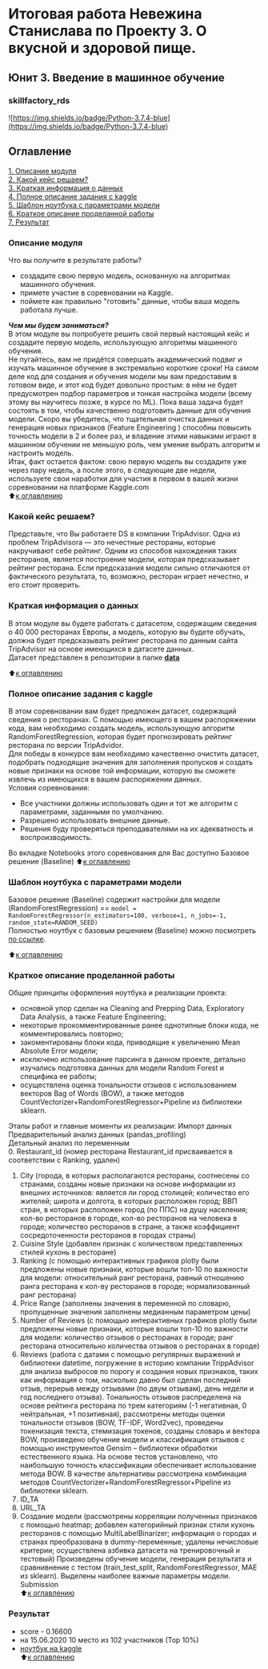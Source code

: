 # Итоговая работа Невежина Станислава по Проекту 3. О вкусной и здоровой пище.  
## Юнит 3. Введение в машинное обучение  
### skillfactory_rds  
![https://img.shields.io/badge/Python-3.7.4-blue](https://img.shields.io/badge/Python-3.7.4-blue)

## Оглавление  
[1. Описание модуля](https://github.com/StanislavNevezhin/skillfactory_rds/tree/master/module_3/README.md#Описание-модуля)  
[2. Какой кейс решаем?](https://github.com/StanislavNevezhin/skillfactory_rds/tree/master/module_3/README.md#Какой-кейс-решаем?)  
[3. Краткая информация о данных](https://github.com/StanislavNevezhin/skillfactory_rds/tree/master/module_3/README.md#Краткая-информация-о-данных)  
[4. Полное описание задания с kaggle](https://github.com/StanislavNevezhin/skillfactory_rds/tree/master/module_3/README.md#Полное-описание-задания-с-kaggle)  
[5. Шаблон ноутбука с параметрами модели](https://github.com/StanislavNevezhin/skillfactory_rds/tree/master/module_3/README.md#Шаблон-ноутбука-с-параметрами-модели)  
[6. Краткое описание проделанной работы](https://github.com/StanislavNevezhin/skillfactory_rds/tree/master/module_3/README.md#Краткое-описание-проделанной-работы)  
[7. Результат](https://github.com/StanislavNevezhin/skillfactory_rds/tree/master/module_3/README.md#Результат)  


### Описание модуля  
Что вы получите в результате работы?  
- создадите свою первую модель, основанную на алгоритмах машинного обучения.
- примете участие в соревновании на Kaggle.
- поймете как правильно "готовить" данные, чтобы ваша модель работала лучше.  

***Чем мы будем заниматься?***  
В этом модуле вы попробуете решить свой первый настоящий кейс и создадите первую модель, использующую алгоритмы машинного обучения.  
Не пугайтесь, вам не придётся совершать академический подвиг и изучать машинное обучение в экстремально короткие сроки! На самом деле код для создания и обучения модели мы вам предоставим в готовом виде, и этот код будет довольно простым: в нём не будет предусмотрен подбор параметров и тонкая настройка модели (всему этому вы научитесь позже, в курсе по ML). Пока ваша задача будет состоять в том, чтобы качественно подготовить данные для обучения модели. Скоро вы убедитесь, что тщательная очистка данных и генерация новых признаков (Feature Engineering ) способны повысить точность модели в 2 и более раз, и владение этими навыками играют в машинном обучении не меньшую роль, чем умение выбрать алгоритм и настроить модель.  
Итак, факт остается фактом: свою первую модель вы создадите уже через пару недель, а после этого, в следующие две недели, используете свои наработки для участия в первом в вашей жизни соревновании на платформе Kaggle.com  
:arrow_up:[к оглавлению](https://github.com/StanislavNevezhin/skillfactory_rds/tree/master/module_3/README.md#Оглавление)

### Какой кейс решаем?
Представьте, что Вы работаете DS в компании TripAdvisor. Одна из проблем TripAdvisorа — это нечестные рестораны, которые накручивают себе рейтинг. Одним из способов нахождения таких ресторанов, является построение модели, которая предсказывает рейтинг ресторана. Если предсказания модели сильно отличаются от фактического результата, то, возможно, ресторан играет нечестно, и его стоит проверить.

### Краткая информация о данных
В этом модуле вы будете работать с датасетом, содержащим сведения о 40 000 ресторанах Европы, а модель, которую вы будете обучать, должна будет предсказывать рейтинг ресторана по данным сайта TripAdvisor на основе имеющихся в датасете данных.  
Датасет представлен в репозитории в папке [**data** ](https://github.com/StanislavNevezhin/skillfactory_rds/tree/master/module_3/data)  

:arrow_up:[к оглавлению](https://github.com/StanislavNevezhin/skillfactory_rds/tree/master/module_3/README.md#Оглавление)

### Полное описание задания с kaggle  
В этом соревновании вам будет предложен датасет, содержащий сведения о ресторанах. С помощью имеющего в вашем распоряжении кода, вам необходимо создать модель, использующую алгоритм RandomForestRegression, которая будет прогнозировать рейтинг ресторана по версии TripAdvidor.  
Для победы в конкурсе вам необходимо качественно очистить датасет, подобрать подходящие значения для заполнения пропусков и создать новые признаки на основе той информации, которую вы сможете извлечь из имеющихся в вашем распоряжении данных.  
Условия соревнования:  
- Все участники должны использовать один и тот же алгоритм с параметрами, заданными по умолчанию.  
- Разрешено использовать внешние данные.  
- Решения буду проверяться преподавателями на их адекватность и воспроизводимость.  

Во вкладке Notebooks этого соревнования для Вас доступно Базовое решение (Baseline)
:arrow_up:[к оглавлению](https://github.com/StanislavNevezhin/skillfactory_rds/tree/master/module_3/README.md#Оглавление)

### Шаблон ноутбука с параметрами модели  
Базовое решение (Baseline) содержит настройки для модели (RandomForestRegression) == ```model = RandomForestRegressor(n_estimators=100, verbose=1, n_jobs=-1, random_state=RANDOM_SEED)```  
Полностью ноутбук с базовым решением (Baseline) можно посмотреть [по ссылке](https://github.com/StanislavNevezhin/skillfactory_rds/tree/master/module_3/baseline_notebook).  

:arrow_up:[к оглавлению](https://github.com/StanislavNevezhin/skillfactory_rds/tree/master/module_3/README.md#Оглавление)

### Краткое описание проделанной работы
Общие принципы оформления ноутбука и реализации проекта:  
- основной упор сделан на Cleaning and Prepping Data, Exploratory Data Analysis, а также Feature Engineering;  
- некоторые прокомментированные ранее однотипные блоки кода, не комментировались повторно;
- закоментированы блоки кода, приводящие к увеличению Mean Absolute Error модели;
- исключено использование парсинга в данном проекте, детально изучались подготовка данных для модели Random Forest и специфика ее работы;  
- осуществлена оценка тональности отзывов с использованием векторов Bag of Words (BOW), а также методов CountVectorizer+RandomForestRegressor+Pipeline из библиотеки sklearn.

Этапы работ и главные моменты их реализации:
Импорт данных  
Предварительный анализ данных (pandas_profiling)  
Детальный анализ по переменным  
  0. Restaurant_id (номер ресторана Restaurant_id присваивается в соответствии с Ranking, удален)
  1. City (города, в которых располагаются рестораны, соотнесены со странами, созданы новые признаки на основе информации из внешних источников: является ли город столицей; количество его жителей; широта и долгота, в которых расположен город; ВВП стран, в которых расположен город (по ППС) на душу населения; кол-во ресторанов в городе, кол-во ресторанов на человека в городе; количество ресторанов в стране, а также коэффициент сосредоточенности ресторанов в городах страны)
  2. Cuisine Style (добавлен признак с количеством представленных стилей кухонь в ресторане)  
  3. Ranking (с помощью интерактивных графиков plotly были предложены новые признаки, которые вошли топ-10 по важности для модели: относительный ранг ресторана, равный отношению ранга ресторана к кол-ву ресторанов в городе; нормализованный ранг ресторана)  
  5. Price Range (заполнены значения в переменной по словарю, пропущенные значения заполнены медианным параметром цены)
  6. Number of Reviews (с помощью интерактивных графиков plotly были предложены новые признаки, которые вошли топ-10 по важности для модели: количество отзывов о ресторанах в городе; ранг ресторана относительно количества отзывов о ресторанах в городе) 
  7. Reviews (работа с датами с помощью регулярных выражений и библиотеки datetime, погружение в историю компании TrippAdvisor для анализа выбросов по порогу и создания новых признаков, таких как информация о том, насколько давно был сделан последний отзыв, перерыв между отзывами (по двум отзывам), день недели и год последнего отзыва). 
  Тональность отзывов распределена на основе рейтинга ресторана по трем категориям (-1 негативная, 0 нейтральная, +1 позитивная), рассмотрены методы оценки тональности отзывов (BOW, TF-IDF, Word2vec), проведены токенизация текста, стемизация токенов, созданы словарь и вектора BOW, произведено обучение модели и классификация отзывов с помощью инструментов Gensim – библиотеки обработки естественного языка. На основе тестов установлено, что наибольшую точность классификации обеспечивает использование метода BOW. В качестве альтернативы рассмотрена комбинация методов CountVectorizer+RandomForestRegressor+Pipeline из библиотеки sklearn.
  8. ID_TA  
  9. URL_TA  
  10. Создание модели (рассмотрены корреляции полученных признаков с помощью heatmap; добавлен категорийный признак стили кухонь ресторанов с помощью MultiLabelBinarizer; информация о городах и странах преобразована в dummy-переменные; удалены нечисловые критерии; осуществлена азбивка датасета на тренировочный и тестовый)
  Произведены обучение модели, генерация результата и сравнивнение с тестом (train_test_split, RandomForestRegressor, MAE из sklearn). Выделены наиболее важные параметры модели.  
  Submission  
:arrow_up:[к оглавлению](https://github.com/StanislavNevezhin/skillfactory_rds/tree/master/module_3/README.md#Оглавление)


### Результат  
- score - 0.16600
- на 15.06.2020 10 место из 102 участников (Тор 10%)   
- [ноутбук на kaggle](https://www.kaggle.com/stanislavnevezhin/intro-ml-v6-1)  
:arrow_up:[к оглавлению](https://github.com/StanislavNevezhin/skillfactory_rds/tree/master/module_3/README.md#Оглавление)